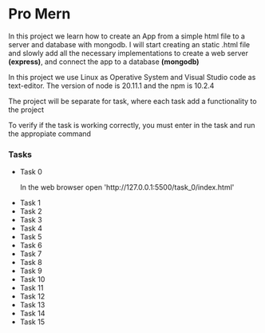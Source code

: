 <h1>Pro Mern</h1>
<p>In this project we learn how to create an App from a simple html file to a server and database with mongodb. I will start creating an static .html file and slowly add all the necessary implementations to create a web server <strong>(express)</strong>, and connect the app to a database <strong>(mongodb)</strong></p>

<p>In this project we use Linux as Operative System and Visual Studio code as text-editor. The version of node is 20.11.1 and the npm is 10.2.4</p>

<p>The project will be separate for task, where each task add a functionality to the project</p>

<p>To verify if the task is working correctly, you must enter in the task and run the appropiate command</p>


<h3>Tasks</h3>
<ul>
    <li>Task 0</li>
        <p>In the web browser open 'http://127.0.0.1:5500/task_0/index.html'</p>
    <li>Task 1</li>
    <li>Task 2</li>
    <li>Task 3</li>
    <li>Task 4</li>
    <li>Task 5</li>
    <li>Task 6</li>
    <li>Task 7</li>
    <li>Task 8</li>
    <li>Task 9</li>
    <li>Task 10</li>
    <li>Task 11</li>
    <li>Task 12</li>
    <li>Task 13</li>
    <li>Task 14</li>
    <li>Task 15</li>
</ul>